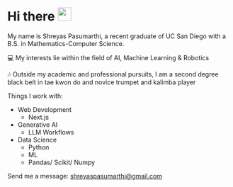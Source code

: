 # Hi there <img src="https://raw.githubusercontent.com/umenzi/umenzi/main/wave.gif" width="30px">

My name is Shreyas Pasumarthi, a recent graduate of UC San Diego with a B.S. in Mathematics-Computer Science.

💻 My interests lie within the field of AI, Machine Learning & Robotics

🎶 Outside my academic and professional pursuits, I am a second degree black belt in tae kwon do and novice trumpet and kalimba player

Things I work with:
* Web Development
  - Next.js
* Generative AI
  - LLM Workflows
* Data Science
  - Python
  - ML
  - Pandas/ Scikit/ Numpy
 
Send me a message: shreyaspasumarthi@gmail.com

<!--
**ShreyasPasumarthi/ShreyasPasumarthi** is a ✨ _special_ ✨ repository because its `README.md` (this file) appears on your GitHub profile.

Here are some ideas to get you started:

- 🔭 I’m currently working on ...1
- 🌱 I’m currently learning ...
- 👯 I’m looking to collaborate on ...
- 🤔 I’m looking for help with ...
- 💬 Ask me about ...
- 📫 How to reach me: ...
- 😄 Pronouns: ...
- ⚡ Fun fact: ...
-->
